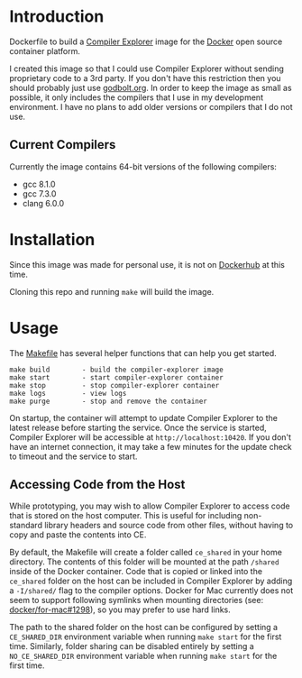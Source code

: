 # Introduction

Dockerfile to build a [Compiler Explorer](https://github.com/mattgodbolt/compiler-explorer) image for the [Docker](https://www.docker.com/products/docker-engine) open source container platform.

I created this image so that I could use Compiler Explorer without sending proprietary code to a 3rd party.  If you don't have this restriction then you should probably just use [godbolt.org](https://godbolt.org/).  In order to keep the image as small as possible, it only includes the compilers that I use in my development environment.  I have no plans to add older versions or compilers that I do not use.

## Current Compilers

Currently the image contains 64-bit versions of the following compilers:
 - gcc 8.1.0
 - gcc 7.3.0
 - clang 6.0.0

# Installation

Since this image was made for personal use, it is not on [Dockerhub](https://hub.docker.com) at this time.  

Cloning this repo and running `make` will build the image.

# Usage

The [Makefile](Makefile) has several helper functions that can help you get started.

```
make build        - build the compiler-explorer image
make start        - start compiler-explorer container
make stop         - stop compiler-explorer container
make logs         - view logs
make purge        - stop and remove the container
```

On startup, the container will attempt to update Compiler Explorer to the latest release before starting the service.  Once the service is started, Compiler Explorer will be accessible at `http://localhost:10420`.  If you don't have an internet connection, it may take a few minutes for the update check to timeout and the service to start.

## Accessing Code from the Host

While prototyping, you may wish to allow Compiler Explorer to access code that is stored on the host computer.  This is useful for including non-standard library headers and source code from other files, without having to copy and paste the contents into CE.

By default, the Makefile will create a folder called `ce_shared` in your home directory.  The contents of this folder will be mounted at the path `/shared` inside of the Docker container.  Code that is copied or linked into the `ce_shared` folder on the host can be included in Compiler Explorer by adding a `-I/shared/` flag to the compiler options.  Docker for Mac currently does not seem to support following symlinks when mounting directories (see: [docker/for-mac#1298](https://github.com/docker/for-mac/issues/1298)), so you may prefer to use hard links.

The path to the shared folder on the host can be configured by setting a `CE_SHARED_DIR` environment variable when running `make start` for the first time.  Similarly, folder sharing can be disabled entirely by setting a `NO_CE_SHARED_DIR` environment variable when running `make start` for the first time.
